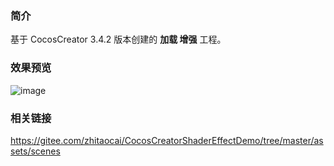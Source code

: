 ### 简介
基于 CocosCreator 3.4.2 版本创建的 **加载 增强** 工程。

### 效果预览
![image](../../gif/202204/2022043002.gif)

### 相关链接
https://gitee.com/zhitaocai/CocosCreatorShaderEffectDemo/tree/master/assets/scenes